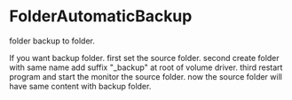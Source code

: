 # FolderAutomaticBackup
folder backup to folder.

If you want backup folder.
first set the source folder.
second create folder with same name add suffix "_backup" at root of volume driver.
third restart program and start the monitor the source folder.
now the source folder will have same content with backup folder.
